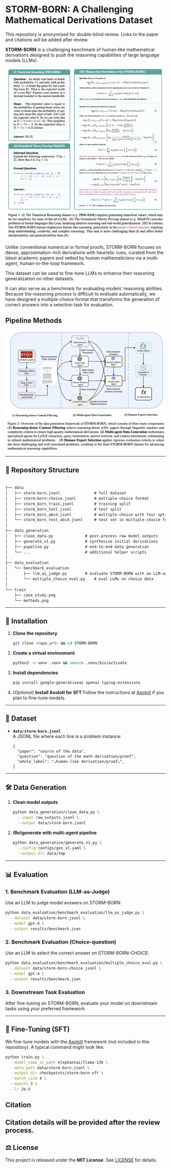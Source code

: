 # STORM-BORN: A Challenging Mathematical Derivations Dataset

This repository is anonymized for double-blind review. Links to the paper and citations will be added after review.

**STORM-BORN** is a challenging benchmark of human‐like mathematical derivations designed to push the reasoning capabilities of large language models (LLMs). 

![Case Study](./train/case_study.png)

Unlike conventional numerical or formal proofs, STORM-BORN focuses on dense, approximation-rich derivations with heuristic cues, curated from the latest academic papers and vetted by human mathematicians via a multi‐agent, human-in-the-loop framework.

This dataset can be used to fine-tune LLMs to enhance their reasoning generalization on other datasets.

It can also serve as a benchmark for evaluating models’ reasoning abilities. Because the reasoning process is difficult to evaluate automatically, we have designed a multiple-choice format that transforms the generation of correct answers into a selection task for evaluation.

## Pipeline Methods

![Pipeline Methods](./train/methods.png)

---

## 📂 Repository Structure
```markdown

├── data
│   ├── storm-born.jsonl               # full dataset
│   ├── storm-born-choice.jsonl        # multiple-choice format
│   ├── storm_born_train.jsonl         # training split
│   ├── storm_born_test.jsonl          # test split
│   ├── storm_born_abcd.jsonl          # multiple-choice with four options
│   └── storm_born_test_abcd.jsonl     # test set in multiple-choice format
│
├── data_generation
│   ├── clean_data.py              # post-process raw model outputs
│   ├── generate_v1.py             # synthesize initial derivations
│   ├── pipeline.py                # end-to-end data generation
│   └── ...                        # additional helper scripts
│
├── data_evaluation
│   └── benchmark_evaluation
│       ├── llm_as_judge.py        # evaluate STORM-BORN with an LLM-as-Judge
│       └── multiple_choice_eval.py    # eval LLMs on choice data
│
└── train
    ├── case_study.png
    └── methods.png
```

---

## 🚀 Installation

1. **Clone the repository**
   ```bash
   git clone <repo_url> && cd STORM-BORN
   ```

2. **Create a virtual environment**  
   ```bash
   python3 -m venv .venv && source .venv/bin/activate
   ```

3. **Install dependencies**
   ```bash
   pip install google-generativeai openai typing-extensions
   ```
4. *(Optional)* **Install Axolotl for SFT**
   Follow the instructions at [Axolotl](https://github.com/axolotl-ai-cloud/axolotl) if you plan to fine-tune models.

---

## 📖 Dataset

- **`data/storm-born.jsonl`**  
  A JSONL file where each line is a problem instance:
  ```jsonc
  {
    "paper": "source of the data",
    "question": "question of the math derivation/proof",
    "whole_label": "…human-like derivation/proof…",
  }
  ```

---

## 🛠️ Data Generation

1. **Clean model outputs**  
   ```bash
   python data_generation/clean_data.py \
     --input raw_outputs.jsonl \
     --output data/storm-born.jsonl
   ```

2. **(Re)generate with multi-agent pipeline**  
   ```bash
   python data_generation/generate_v1.py \
     --config configs/gen_v1.yaml \
     --output-dir data/tmp
   ```

---

## 📊 Evaluation

### 1. Benchmark Evaluation (LLM-as-Judge)

Use an LLM to judge model answers on STORM-BORN:

```bash
python data_evaluation/benchmark_evaluation/llm_as_judge.py \
  --dataset data/storm-born.jsonl \
  --model gpt-4 \
  --output results/benchmark.json
```
### 2. Benchmark Evaluation (Choice-question)

Use an LLM to select the correct answer on STORM-BORN-CHOICE:
```bash
python data_evaluation/benchmark_evaluation/multiple_choice_eval.py \
  --dataset data/storm-born-choice.jsonl \
  --model gpt-4 \
  --output results/benchmark.json
```
### 3. Downstream Task Evaluation

After fine-tuning on STORM-BORN, evaluate your model on downstream tasks using your preferred framework.

---

## 🤖 Fine-Tuning (SFT)

We fine-tune models with the [Axolotl](https://github.com/axolotl-ai-cloud/axolotl) framework (not included in this repository). A typical command might look like:

```bash
python train.py \
  --model_name_or_path elephantai/llama-13b \
  --data_path data/storm-born.jsonl \
  --output_dir checkpoints/storm-born-sft \
  --batch_size 4 \
  --epochs 3 \
  --lr 2e-5
```



## Citation
Citation details will be provided after the review process.
---

## ⚖️ License

This project is released under the **MIT License**. See [LICENSE](./LICENSE) for details.
